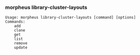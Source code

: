 ### morpheus library-cluster-layouts

```
Usage: morpheus library-cluster-layouts [command] [options]
Commands:
	add
	clone
	get
	list
	remove
	update
```
